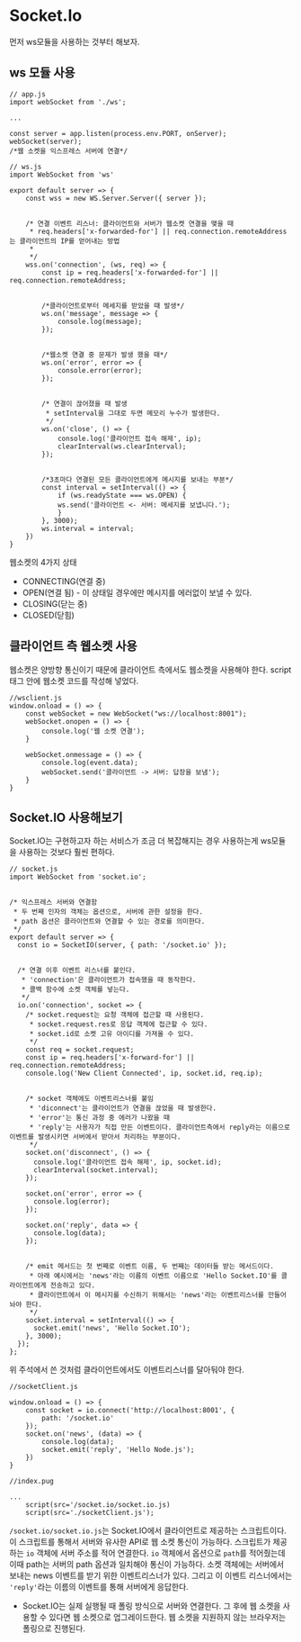 # Socket.Io

먼저 ws모듈을 사용하는 것부터 해보자.

## ws 모듈 사용

```
// app.js
import webSocket from './ws';

...

const server = app.listen(process.env.PORT, onServer);
webSocket(server);
/*웹 소켓을 익스프레스 서버에 연결*/

// ws.js
import WebSocket from 'ws'

export default server => {
    const wss = new WS.Server.Server({ server });


    /* 연결 이벤트 리스너: 클라이언트와 서버가 웹소켓 연결을 맺을 때
     * req.headers['x-forwarded-for'] || req.connection.remoteAddress는 클라이언트의 IP를 얻어내는 방법
     *
     */
    wss.on('connection', (ws, req) => {
        const ip = req.headers['x-forwarded-for'] || req.connection.remoteAddress;


        /*클라이언트로부터 메세지를 받았을 때 발생*/
        ws.on('message', message => {
            console.log(message);
        });


        /*웹소켓 연결 중 문제가 발생 했을 때*/
        ws.on('error', error => {
            console.error(error);
        });


        /* 연결이 끊어졌을 때 발생
         * setInterval을 그대로 두면 메모리 누수가 발생한다.
         */
        ws.on('close', () => {
            console.log('클라이언트 접속 해제', ip);
            clearInterval(ws.clearInterval);
        });


        /*3초마다 연결된 모든 클라이언트에게 메시지를 보내는 부분*/
        const interval = setInterval(() => {
            if (ws.readyState === ws.OPEN) {
            ws.send('클라이언트 <- 서버: 메세지를 보냅니다.');
            }
        }, 3000);
        ws.interval = interval;
    })
}
```

웹소켓의 4가지 상태

- CONNECTING(연결 중)
- OPEN(연결 됨) - 이 상태일 경우에만 메시지를 에러없이 보낼 수 있다.
- CLOSING(닫는 중)
- CLOSED(닫힘)

## 클라이언트 측 웹소켓 사용

웹소켓은 양방향 통신이기 때문에 클라이언트 측에서도 웹소켓을 사용해야 한다. script 태그 안에 웹소켓 코드를 작성해 넣었다.

```
//wsclient.js
window.onload = () => {
    const webSocket = new WebSocket("ws://localhost:8001");
    webSocket.onopen = () => {
        console.log('웹 소켓 연결');
    }

    webSocket.onmessage = () => {
        console.log(event.data);
        webSocket.send('클라이언트 -> 서버: 답장을 보냄');
    }
}
```

## Socket.IO 사용해보기

Socket.IO는 구현하고자 하는 서비스가 조금 더 복잡해지는 경우 사용하는게 ws모듈을 사용하는 것보다 훨씬 편하다.

```
// socket.js
import WebSocket from 'socket.io';


/* 익스프레스 서버와 연결함
 * 두 번째 인자의 객체는 옵션으로, 서버에 관한 설정을 한다.
 * path 옵션은 클라이언트와 연결할 수 있는 경로를 의미한다.
 */
export default server => {
  const io = SocketIO(server, { path: '/socket.io' });


  /* 연결 이후 이벤트 리스너를 붙인다.
   * 'connection'은 클라이언트가 접속했을 때 동작한다.
   * 콜백 함수에 소켓 객체를 넣는다.
   */
  io.on('connection', socket => {
    /* socket.request는 요청 객체에 접근할 때 사용된다.
     * socket.request.res로 응답 객체에 접근할 수 있다.
     * socket.id로 소켓 고유 아이디를 가져올 수 있다.
     */
    const req = socket.request;
    const ip = req.headers['x-forward-for'] || req.connection.remoteAddress;
    console.log('New Client Connected', ip, socket.id, req.ip);


    /* socket 객체에도 이벤트리스너를 붙임
     * 'diconnect'는 클라이언트가 연결을 끊었을 때 발생한다.
     * 'error'는 통신 과정 중 에러가 나왔을 때
     * 'reply'는 사용자가 직접 만든 이벤트이다. 클라이언트측에서 reply라는 이름으로 이벤트를 발생시키면 서버에서 받아서 처리하는 부분이다.
     */
    socket.on('disconnect', () => {
      console.log('클라이언트 접속 해제', ip, socket.id);
      clearInterval(socket.interval);
    });

    socket.on('error', error => {
      console.log(error);
    });

    socket.on('reply', data => {
      console.log(data);
    });


    /* emit 메서드는 첫 번째로 이벤트 이름, 두 번째는 데이터들 받는 메서드이다.
     * 아래 예시에서는 'news'라는 이름의 이벤트 이름으로 'Hello Socket.IO'를 클라이언트에게 전송하고 있다.
     * 클라이언트에서 이 메시지를 수신하기 위해서는 'news'라는 이벤트리스너를 만들어놔야 한다.
     */
    socket.interval = setInterval(() => {
      socket.emit('news', 'Hello Socket.IO');
    }, 3000);
  });
};
```

위 주석에서 쓴 것처럼 클라이언트에서도 이벤트리스너를 달아둬야 한다.

```
//socketClient.js

window.onload = () => {
    const socket = io.connect('http://localhost:8001', {
        path: '/socket.io'
    });
    socket.on('news', (data) => {
        console.log(data);
        socket.emit('reply', 'Hello Node.js');
    })
}

//index.pug

...
    script(src='/socket.io/socket.io.js)
    script(src='./socketClient.js');
```

`/socket.io/socket.io.js`는 Socket.IO에서 클라이언트로 제공하는 스크립트이다. 이 스크립트를 통해서 서버와 유사한 API로 웹 소켓 통신이 가능하다. 스크립트가 제공하는 `io` 객체에 서버 주소를 적어 연결한다. `io` 객체에서 옵션으로 `path`를 적어줬는데 이때 path는 서버의 path 옵션과 일치해야 통신이 가능하다. 소켓 객체에는 서버에서 보내는 news 이벤트를 받기 위한 이벤트리스너가 있다. 그리고 이 이벤트 리스너에서는 `'reply'`라는 이름의 이벤트를 통해 서버에게 응답한다.

- Socket.IO는 실제 실행될 때 폴링 방식으로 서버와 연결한다. 그 후에 웹 소켓을 사용할 수 있다면 웹 소켓으로 업그레이드한다. 웹 소켓을 지원하지 않는 브라우저는 폴링으로 진행된다.
